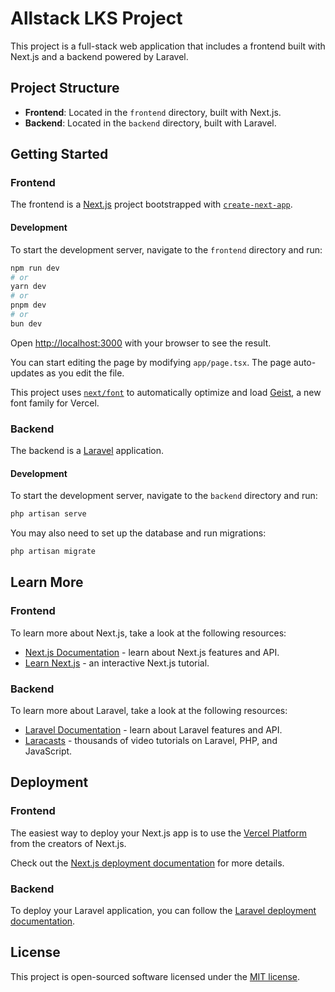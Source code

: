 # Allstack LKS Project

This project is a full-stack web application that includes a frontend built with Next.js and a backend powered by Laravel.

## Project Structure

- **Frontend**: Located in the `frontend` directory, built with Next.js.
- **Backend**: Located in the `backend` directory, built with Laravel.

## Getting Started

### Frontend

The frontend is a [Next.js](https://nextjs.org) project bootstrapped with [`create-next-app`](https://nextjs.org/docs/app/api-reference/cli/create-next-app).

#### Development

To start the development server, navigate to the `frontend` directory and run:

```bash
npm run dev
# or
yarn dev
# or
pnpm dev
# or
bun dev
```

Open [http://localhost:3000](http://localhost:3000) with your browser to see the result.

You can start editing the page by modifying `app/page.tsx`. The page auto-updates as you edit the file.

This project uses [`next/font`](https://nextjs.org/docs/app/building-your-application/optimizing/fonts) to automatically optimize and load [Geist](https://vercel.com/font), a new font family for Vercel.

### Backend

The backend is a [Laravel](https://laravel.com) application.

#### Development

To start the development server, navigate to the `backend` directory and run:

```bash
php artisan serve
```

You may also need to set up the database and run migrations:

```bash
php artisan migrate
```

## Learn More

### Frontend

To learn more about Next.js, take a look at the following resources:

- [Next.js Documentation](https://nextjs.org/docs) - learn about Next.js features and API.
- [Learn Next.js](https://nextjs.org/learn) - an interactive Next.js tutorial.

### Backend

To learn more about Laravel, take a look at the following resources:

- [Laravel Documentation](https://laravel.com/docs) - learn about Laravel features and API.
- [Laracasts](https://laracasts.com) - thousands of video tutorials on Laravel, PHP, and JavaScript.

## Deployment

### Frontend

The easiest way to deploy your Next.js app is to use the [Vercel Platform](https://vercel.com/new?utm_medium=default-template&filter=next.js&utm_source=create-next-app&utm_campaign=create-next-app-readme) from the creators of Next.js.

Check out the [Next.js deployment documentation](https://nextjs.org/docs/app/building-your-application/deploying) for more details.

### Backend

To deploy your Laravel application, you can follow the [Laravel deployment documentation](https://laravel.com/docs/deployment).

## License

This project is open-sourced software licensed under the [MIT license](https://opensource.org/licenses/MIT).
